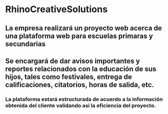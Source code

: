 # RhinoCreativeSolutions
## La empresa realizará un proyecto web acerca de una plataforma web para escuelas primaras y secundarias
## Se encargará de dar avisos importantes y reportes relacionados con la educación de sus hijos, tales como festivales, entrega de calificaciones, citatorios, horas de salida, etc.
### La plataforma estará estructurada de acuerdo a la información obtenida del cliente validando asi la eficiencia del proyecto.
